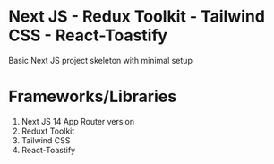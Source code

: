 # Next JS - Redux Toolkit - Tailwind CSS - React-Toastify

Basic Next JS project skeleton with minimal setup

# Frameworks/Libraries

1. Next JS 14 App Router version
2. Reduxt Toolkit
3. Tailwind CSS
4. React-Toastify
